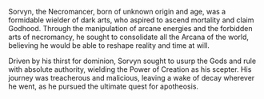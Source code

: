 Sorvyn, the Necromancer, born of unknown origin and age, was a formidable wielder of dark arts, who aspired to ascend mortality and claim Godhood. Through the manipulation of arcane energies and the forbidden arts of necromancy, he sought to consolidate all the Arcana of the world, believing he would be able to reshape reality and time at will.

Driven by his thirst for dominion, Sorvyn sought to usurp the Gods and rule with absolute authority, wielding the Power of Creation as his scepter. His journey was treacherous and malicious, leaving a wake of decay wherever he went, as he pursued the ultimate quest for apotheosis.